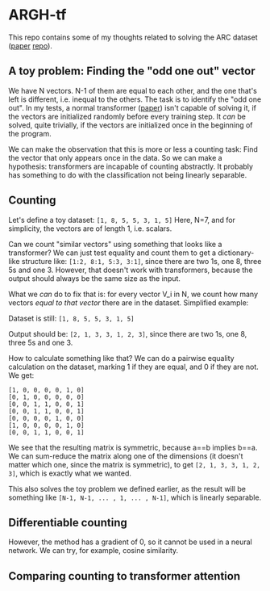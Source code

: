 # ARGH-tf

This repo contains some of my thoughts related to solving the ARC dataset ([paper](https://arxiv.org/pdf/1911.01547.pdf) [repo](https://github.com/fchollet/ARC)).

## A toy problem: Finding the "odd one out" vector

We have N vectors. N-1 of them are equal to each other, and the one that's left is different, i.e. inequal to the others. The task is to identify the "odd one out". In my tests, a normal transformer ([paper](https://arxiv.org/pdf/1706.03762.pdf)) isn't capable of solving it, if the vectors are initialized randomly before every training step. It *can* be solved, quite trivially, if the vectors are initialized once in the beginning of the program.

We can make the observation that this is more or less a counting task: Find the vector that only appears once in the data. So we can make a hypothesis: transformers are incapable of counting abstractly. It probably has something to do with the classification not being linearly separable.

## Counting

Let's define a toy dataset: `[1, 8, 5, 5, 3, 1, 5]` Here, N=7, and for simplicity, the vectors are of length 1, i.e. scalars.

Can we count "similar vectors" using something that looks like a transformer? We can just test equality and count them to get a dictionary-like structure like: `[1:2, 8:1, 5:3, 3:1]`, since there are two 1s, one 8, three 5s and one 3. However, that doesn't work with transformers, because the output should always be the same size as the input.

What we *can* do to fix that is: for every vector V_i in N, we count how many vectors *equal to that vector* there are in the dataset. Simplified example:

Dataset is still: `[1, 8, 5, 5, 3, 1, 5]`

Output should be: `[2, 1, 3, 3, 1, 2, 3]`, since there are two 1s, one 8, three 5s and one 3.

How to calculate something like that? We can do a pairwise equality calculation on the dataset, marking 1 if they are equal, and 0 if they are not. We get:

```
[1, 0, 0, 0, 0, 1, 0]
[0, 1, 0, 0, 0, 0, 0]
[0, 0, 1, 1, 0, 0, 1]
[0, 0, 1, 1, 0, 0, 1]
[0, 0, 0, 0, 1, 0, 0]
[1, 0, 0, 0, 0, 1, 0]
[0, 0, 1, 1, 0, 0, 1]
```

We see that the resulting matrix is symmetric, because a==b implies b==a. We can sum-reduce the matrix along one of the dimensions (it doesn't matter which one, since the matrix is symmetric), to get `[2, 1, 3, 3, 1, 2, 3]`, which is exactly what we wanted.

This also solves the toy problem we defined earlier, as the result will be something like `[N-1, N-1, ... , 1, ... , N-1]`, which is linearly separable.

## Differentiable counting

However, the method has a gradient of 0, so it cannot be used in a neural network. We can try, for example, cosine similarity.


## Comparing counting to transformer attention

